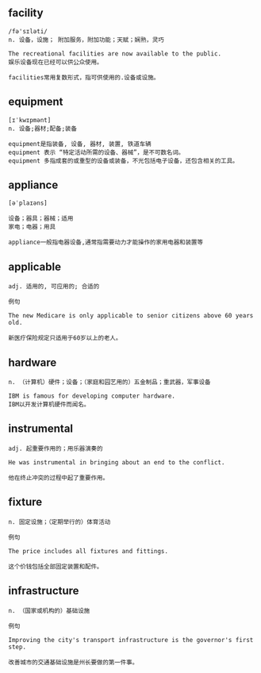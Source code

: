 ## facility
```
/fə'sɪləti/
n. 设备，设施； 附加服务，附加功能；天赋；娴熟，灵巧

The recreational facilities are now available to the public.
娱乐设备现在已经可以供公众使用。

facilities常用复数形式，指可供使用的.设备或设施。
```

## equipment
```
[ɪˈkwɪpmənt]
n. 设备;器材;配备;装备

equipment是指装备, 设备, 器材, 装置, 铁道车辆
equipment 表示 “特定活动所需的设备、器械”，是不可数名词。
equipment 多指成套的或重型的设备或装备，不光包括电子设备，还包含相关的工具。
```

## appliance
```
[əˈplaɪəns]

设备；器具；器械；适用
家电；电器；用具

appliance一般指电器设备,通常指需要动力才能操作的家用电器和装置等
```

## applicable
```
adj. 适用的, 可应用的; 合适的

例句

The new Medicare is only applicable to senior citizens above 60 years old.

新医疗保险规定只适用于60岁以上的老人。
```
## hardware
```
n. （计算机）硬件；设备；（家庭和园艺用的）五金制品；重武器，军事设备

IBM is famous for developing computer hardware.
IBM以开发计算机硬件而闻名。
```
## instrumental
```
adj. 起重要作用的；用乐器演奏的

He was instrumental in bringing about an end to the conflict.

他在终止冲突的过程中起了重要作用。
```
## fixture
```
n. 固定设施；（定期举行的）体育活动

例句

The price includes all fixtures and fittings.

这个价钱包括全部固定装置和配件。
```
## infrastructure
```
n. （国家或机构的）基础设施

例句

Improving the city's transport infrastructure is the governor's first step.

改善城市的交通基础设施是州长要做的第一件事。
```